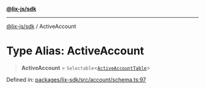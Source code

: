 [**@lix-js/sdk**](../README.md)

***

[@lix-js/sdk](../README.md) / ActiveAccount

# Type Alias: ActiveAccount

> **ActiveAccount** = `Selectable`\<[`ActiveAccountTable`](ActiveAccountTable.md)\>

Defined in: [packages/lix-sdk/src/account/schema.ts:97](https://github.com/opral/monorepo/blob/3bcc1f95be292671fbdc30a84e807512030f233b/packages/lix-sdk/src/account/schema.ts#L97)
